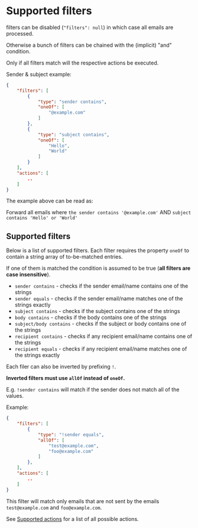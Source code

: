 # Supported filters

filters can be disabled (`"filters": null`) in which case all emails are processed.

Otherwise a bunch of filters can be chained with the (implicit) "and" condition.

Only if all filters match will the respective actions be executed.

Sender & subject example:
``` json
{
    "filters": [
        {
            "type": "sender contains",
            "oneOf": [
                "@example.com"
            ]   
        },
        {
            "type": "subject contains",
            "oneOf": [
                "Hello",
                "World"
            ]
        }
    ],
    "actions": [
        ..
    ]
}
```

The example above can be read as:

Forward all emails where `the sender contains '@example.com'` AND `subject contains 'Hello' or 'World'`

## Supported filters

Below is a list of supported filters. Each filter requires the property `oneOf` to contain a string array of to-be-matched entries.

If one of them is matched the condition is assumed to be true (**all filters are case insensitive**).

* `sender contains` - checks if the sender email/name contains one of the strings
* `sender equals` - checks if the sender email/name matches one of the strings exactly
* `subject contains` - checks if the subject contains one of the strings
* `body contains` - checks if the body contains one of the strings
* `subject/body contains` - checks if the subject or body contains one of the strings
* `recipient contains` - checks if any recipient email/name contains one of the strings
* `recipient equals` - checks if any recipient email/name matches one of the strings exactly

Each filer can also be inverted by prefixing `!`.

**Inverted filters must use `allOf` instead of `oneOf`.**

E.g. `!sender contains` will match if the sender does not match all of the values.

Example:

``` json
{
    "filters": [
        {
            "type": "!sender equals",
            "allOf": [
                "test@example.com",
                "foo@example.com"
            ]   
        },
    ],
    "actions": [
        ..
    ]
}
```

This filter will match only emails that are not sent by the emails `test@example.com` and `foo@example.com`.

See [Supported actions](Supported%20actions.md) for a list of all possible actions.
